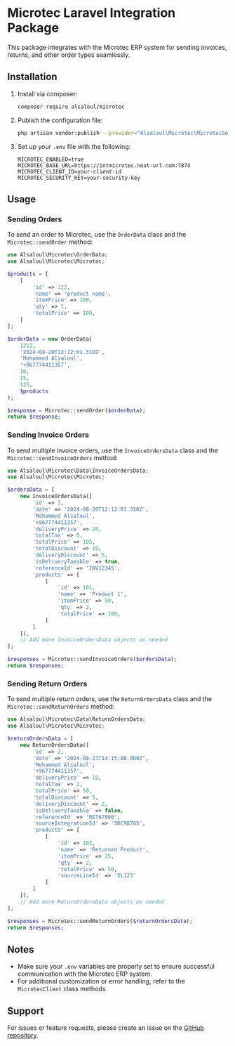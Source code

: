 # Microtec Laravel Integration Package

This package integrates with the Microtec ERP system for sending invoices, returns, and other order types seamlessly.

## Installation

1. Install via composer:

    ```bash
    composer require alsaloul/microtec
    ```

2. Publish the configuration file:

    ```bash
    php artisan vendor:publish --provider="Alsaloul\Microtec\MicrotecServiceProvider"
    ```

3. Set up your `.env` file with the following:

    ```env
    MICROTEC_ENABLED=true
    MICROTEC_BASE_URL=https://intmicrotec.neat-url.com:7874
    MICROTEC_CLIENT_ID=your-client-id
    MICROTEC_SECURITY_KEY=your-security-key
    ```

## Usage

### Sending Orders

To send an order to Microtec, use the `OrderData` class and the `Microtec::sendOrder` method:

```php
use Alsaloul\Microtec\OrderData;
use Alsaloul\Microtec\Microtec;

$products = [
    [
        'id' => 122,
        'name' => 'product name',
        'itemPrice' => 100,
        'qty' => 1,
        'totalPrice' => 100,
    ]
];

$orderData = new OrderData(
    1212,
    '2024-08-20T12:12:01.310Z',
    'Mohammed Alsaloul',
    '+967774411357',
    10,
    15,
    125,
    $products
);

$response = Microtec::sendOrder($orderData);
return $response;
```

### Sending Invoice Orders

To send multiple invoice orders, use the `InvoiceOrdersData` class and the `Microtec::sendInvoiceOrders` method:

```php
use Alsaloul\Microtec\Data\InvoiceOrdersData;
use Alsaloul\Microtec\Microtec;

$ordersData = [
    new InvoiceOrdersData([
        'id' => 1,
        'date' => '2024-08-20T12:12:01.310Z',
        'Mohammed Alsaloul',
        '+967774411357',
        'deliveryPrice' => 20,
        'totalTax' => 5,
        'totalPrice' => 105,
        'totalDiscount' => 10,
        'deliveryDiscount' => 5,
        'isDeliveryTaxable' => true,
        'referenceId' => 'INV12345',
        'products' => [
            [
                'id' => 101,
                'name' => 'Product 1',
                'itemPrice' => 50,
                'qty' => 2,
                'totalPrice' => 100,
            ]
        ]
    ]),
    // Add more InvoiceOrdersData objects as needed
];

$responses = Microtec::sendInvoiceOrders($ordersData);
return $responses;
```

### Sending Return Orders

To send multiple return orders, use the `ReturnOrdersData` class and the `Microtec::sendReturnOrders` method:

```php
use Alsaloul\Microtec\Data\ReturnOrdersData;
use Alsaloul\Microtec\Microtec;

$returnOrdersData = [
    new ReturnOrdersData([
        'id' => 2,
        'date' => '2024-08-21T14:15:00.000Z',
        'Mohammed Alsaloul',
        '+967774411357',
        'deliveryPrice' => 10,
        'totalTax' => 2,
        'totalPrice' => 50,
        'totalDiscount' => 5,
        'deliveryDiscount' => 2,
        'isDeliveryTaxable' => false,
        'referenceId' => 'RET67890',
        'sourceIntegrationId' => 'SRC98765',
        'products' => [
            [
                'id' => 102,
                'name' => 'Returned Product',
                'itemPrice' => 25,
                'qty' => 2,
                'totalPrice' => 50,
                'sourceLineId' => 'SL123'
            ]
        ]
    ]),
    // Add more ReturnOrdersData objects as needed
];

$responses = Microtec::sendReturnOrders($returnOrdersData);
return $responses;
```

## Notes

- Make sure your `.env` variables are properly set to ensure successful communication with the Microtec ERP system.
- For additional customization or error handling, refer to the `MicrotecClient` class methods.

## Support

For issues or feature requests, please create an issue on the [GitHub repository](https://github.com/al-saloul/microtec).

